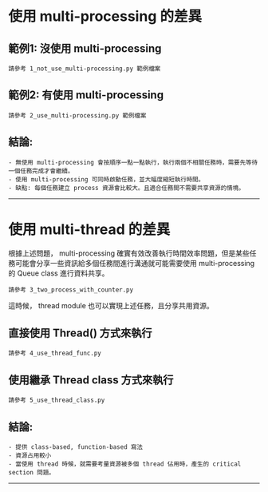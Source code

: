 # 使用 multi-processing 的差異

## 範例1: 沒使用 multi-processing 
```
請參考 1_not_use_multi-processing.py 範例檔案
```

## 範例2: 有使用 multi-processing
```
請參考 2_use_multi-processing.py 範例檔案
```

## 結論:
    - 無使用 multi-processing 會按順序一點一點執行，執行兩個不相關任務時，需要先等待一個任務完成才會繼續。
    - 使用 multi-processing 可同時啟動任務，並大幅度縮短執行時間。
    - 缺點: 每個任務建立 process 資源會比較大。且適合任務間不需要共享資源的情境。
---

# 使用 multi-thread 的差異

根據上述問題， multi-processing 確實有效改善執行時間效率問題，但是某些任務可能會分享一些資訊給多個任務間進行溝通就可能需要使用 multi-processing 的 Queue class 進行資料共享。
```
請參考 3_two_process_with_counter.py
```

這時候， thread module 也可以實現上述任務，且分享共用資源。

## 直接使用 Thread() 方式來執行
```
請參考 4_use_thread_func.py
```

## 使用繼承 Thread class 方式來執行
```
請參考 5_use_thread_class.py
```

## 結論:
    - 提供 class-based, function-based 寫法
    - 資源占用較小
    - 當使用 thread 時候，就需要考量資源被多個 thread 佔用時，產生的 critical section 問題。

---



